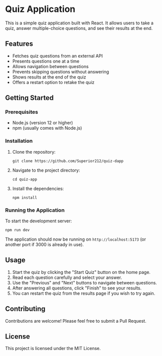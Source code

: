 # Quiz Application

This is a simple quiz application built with React. It allows users to take a quiz, answer multiple-choice questions, and see their results at the end.

## Features

- Fetches quiz questions from an external API
- Presents questions one at a time
- Allows navigation between questions
- Prevents skipping questions without answering
- Shows results at the end of the quiz
- Offers a restart option to retake the quiz

## Getting Started

### Prerequisites

- Node.js (version 12 or higher)
- npm (usually comes with Node.js)

### Installation

1. Clone the repository:

   ```
   git clone https://github.com/Superior212/quiz-dapp
   ```

2. Navigate to the project directory:

   ```
   cd quiz-app
   ```

3. Install the dependencies:
   ```
   npm install
   ```

### Running the Application

To start the development server:

```
npm run dev
```

The application should now be running on `http://localhost:5173` (or another port if 3000 is already in use).

## Usage

1. Start the quiz by clicking the "Start Quiz" button on the home page.
2. Read each question carefully and select your answer.
3. Use the "Previous" and "Next" buttons to navigate between questions.
4. After answering all questions, click "Finish" to see your results.
5. You can restart the quiz from the results page if you wish to try again.

## Contributing

Contributions are welcome! Please feel free to submit a Pull Request.

## License

This project is licensed under the MIT License.
